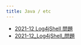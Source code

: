 ```yaml
---
title: Java / etc
---
```


- [2021-12 Log4jShell 問題](2021-12_Log4jShell_問題.md)
- [2021-12_Log4jShell_問題](2021-12_Log4jShell_問題.md)